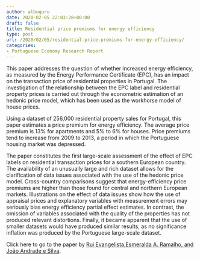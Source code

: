 ```yaml
---
author: albuquru
date: 2020-02-05 22:03:28+00:00
draft: false
title: Residential price premiums for energy efficiency
type: post
url: /2020/02/05/residential-price-premiums-for-energy-efficiency/
categories:
- Portuguese Economy Research Report
---
```


This paper addresses the question of whether increased energy efficiency, as measured by the Energy Performance Certificate (EPC), has an impact on the transaction price of residential properties in Portugal. The investigation of the relationship between the EPC label and residential property prices is carried out through the econometric estimation of an hedonic price model, which has been used as the workhorse model of house prices.

Using a dataset of 256,000 residential property sales for Portugal, this paper estimates a price premium for energy efficiency. The average price premium is 13% for apartments and 5% to 6% for houses. Price premiums tend to increase from 2009 to 2013, a period in which the Portuguese housing market was depressed.


The paper constitutes the first large-scale assessment of the effect of EPC labels on residential transaction prices for a southern European country. The availability of an unusually large and rich dataset allows for the clarification of data issues associated with the use of the hedonic price model. Cross-country comparisons suggest that energy-efficiency price premiums are higher than those found for central and northern European markets. Illustrations on the effect of data issues show how the use of appraisal prices and explanatory variables with measurement errors may seriously bias energy efficiency partial effect estimates. In contrast, the omission of variables associated with the quality of the properties has not produced relevant distortions. Finally, it became apparent that the use of smaller datasets would have produced similar results, as no significance inflation was produced by the Portuguese large-scale dataset.


Click here to go to the paper by [Rui Evangelista,Esmeralda A. Ramalho, and João Andrade e Silva](https://www.sciencedirect.com/science/article/pii/S0140988320300384?via%3Dihub).
